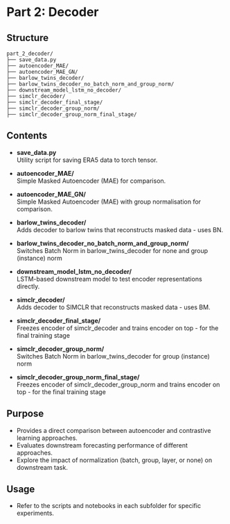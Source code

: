 # Part 2: Decoder

## Structure

```
part_2_decoder/
├── save_data.py
├── autoencoder_MAE/
├── autoencoder_MAE_GN/
├── barlow_twins_decoder/
├── barlow_twins_decoder_no_batch_norm_and_group_norm/
├── downstream_model_lstm_no_decoder/
├── simclr_decoder/
├── simclr_decoder_final_stage/
├── simclr_decoder_group_norm/
├── simclr_decoder_group_norm_final_stage/
```

## Contents

- **save_data.py**  
  Utility script for saving ERA5 data to torch tensor.

- **autoencoder_MAE/**  
  Simple Masked Autoencoder (MAE) for comparison.

- **autoencoder_MAE_GN/**  
  Simple Masked Autoencoder (MAE) with group normalisation for comparison.

- **barlow_twins_decoder/**  
  Adds decoder to barlow twins that reconstructs masked data - uses BN. 

- **barlow_twins_decoder_no_batch_norm_and_group_norm/**  
  Switches Batch Norm in barlow_twins_decoder for none and group (instance) norm

- **downstream_model_lstm_no_decoder/**  
  LSTM-based downstream model to test encoder representations directly.

- **simclr_decoder/**  
  Adds decoder to SIMCLR that reconstructs masked data - uses BM. 

- **simclr_decoder_final_stage/**  
  Freezes encoder of simclr_decoder and trains encoder on top - for the final training stage

- **simclr_decoder_group_norm/**  
  Switches Batch Norm in barlow_twins_decoder for group (instance) norm

- **simclr_decoder_group_norm_final_stage/**  
  Freezes encoder of simclr_decoder_group_norm and trains encoder on top - for the final training stage

## Purpose

- Provides a direct comparison between autoencoder and contrastive learning approaches.
- Evaluates downstream forecasting performance of different approaches.
- Explore the impact of normalization (batch, group, layer, or none) on downstream task.


## Usage

- Refer to the scripts and notebooks in each subfolder for specific experiments.
